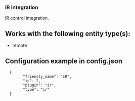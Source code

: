 ### IR integration
IR control integration.

## Works with the following entity type(s):
- remote

## Configuration example in config.json
      {
            "friendly_name": "IR",
            "id": 2,
            "plugin": "ir",
            "type": "ir"
      }
